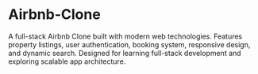 # Airbnb-Clone
A full-stack Airbnb Clone built with modern web technologies. Features property listings, user authentication, booking system, responsive design, and dynamic search. Designed for learning full-stack development and exploring scalable app architecture.
